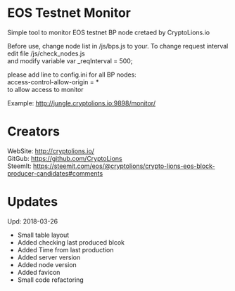 # EOS Testnet Monitor
Simple tool to monitor EOS testnet BP node cretaed by CryptoLions.io

Before use, change node list in /js/bps.js to your.
To change request interval edit file /js/check_nodes.js   
and modify variable var _reqInterval = 500;  


please add line to config.ini for all BP nodes:  
access-control-allow-origin = *  
to allow access to monitor  
  
Example: http://jungle.cryptolions.io:9898/monitor/


# Creators
WebSite: http://cryptolions.io/  
GitGub: https://github.com/CryptoLions  
SteemIt: https://steemit.com/eos/@cryptolions/crypto-lions-eos-block-producer-candidates#comments  

# Updates
Upd: 2018-03-26
- Small table layout
- Added checking last produced blcok
- Added Time from last production
- Added server version
- Added node version
- Added favicon
- Small code refactoring

